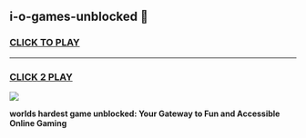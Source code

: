 
## i-o-games-unblocked 👋
<h3>
<a href="https://premium.freeplayer.one?title=i-o-games-unblocked&ref=14F">CLICK TO PLAY</a></h3>
<hr>

<h3>
<a href="https://premium.freeplayer.one?title=i-o-games-unblocked&ref=14F">CLICK 2 PLAY</a>
  
</h3>

<a href="https://premium.freeplayer.one?title=i-o-games-unblocked&ref=12F/"><img src="https://clearcache.store/games.png"></a>


**worlds hardest game unblocked: Your Gateway to Fun and Accessible Online Gaming**

